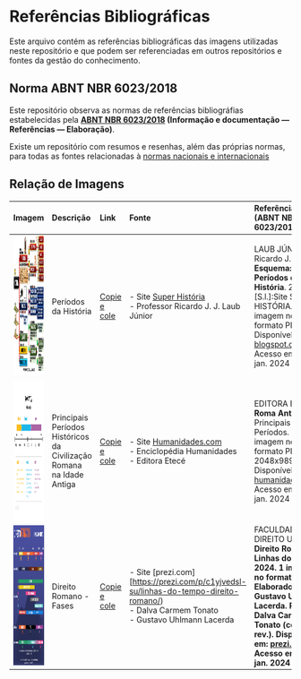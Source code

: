 # Referências Bibliográficas

Este arquivo contém as referências bibliográficas das imagens utilizadas neste repositório e que podem ser referenciadas em outros repositórios e fontes da gestão do conhecimento.

## Norma ABNT NBR 6023/2018

Este repositório observa as normas de referências bibliográfias estabelecidas pela **[ABNT NBR 6023/2018](https://github.com/dnlclaudino/normas-de-padronizacao-nacional-internacional/blob/master/norma-ABNT-6023-2018-referencias-bibliograficas/README.md) (Informação e documentação — Referências —
Elaboração)**.

Existe um repositório com resumos e resenhas, além das próprias normas, para todas as fontes relacionadas à [normas nacionais e internacionais](https://github.com/dnlclaudino/normas-de-padronizacao-nacional-internacional#readme)

## Relação de Imagens

|Imagem|Descrição|Link|Fonte|Referência<br>(ABNT NBR 6023/2018)|Observação/Anotação|
|:---:|:---|:---|:---|:---|:---|
|<img src="./periodos-da-historia.png" height="250" width="680">|Períodos da História|[Copie e cole](https://github.com/dnlclaudino/historia/blob/master/imagens/periodos-da-historia.png?raw=true)|- Site [Super História](https://4.bp.blogspot.com/-lU-5mNzyE6o/W083cz3zMlI/AAAAAAAAF9U/ncWOkmSPRxgnLbsfIUws1BWYnvFmoXVqwCLcBGAs/s1600/Periodos%2Bda%2BHist%25C3%25B3ria.jpg.png)<br>- Professor Ricardo J. J. Laub Júnior<br>|LAUB JÚNIOR, Ricardo J. J. **Esquema: Períodos da História**. 2024. [S.l.]:Site SUPER HISTÓRIA. 1 imagem no formato PNG. Disponível em: [blogspot.com](https://4.bp.blogspot.com/-lU-5mNzyE6o/W083cz3zMlI/AAAAAAAAF9U/ncWOkmSPRxgnLbsfIUws1BWYnvFmoXVqwCLcBGAs/s1600/Periodos%2Bda%2BHist%25C3%25B3ria.jpg.png) Acesso em: 11 jan. 2024|Uma imagem contendo de forma resumida todos os períodos da história, com datas e evento principal (pré-história, idade antiga, idade média, idade moderna, idade contemporânea).|
|<img src="./idade-antiga/idade-antiga-roma-principais-periodos-2048x989.png" height="250" width="380">|Principais Períodos Históricos da Civilização Romana na Idade Antiga|[Copie e cole](https://github.com/dnlclaudino/historia/blob/master/imagens/idade-antiga/idade-antiga-roma-principais-periodos-2048x989.png?raw=true)|- Site [Humanidades.com](https://humanidades.com/wp-content/uploads/2023/03/roma-antiga.png)<br>- Enciclopédia Humanidades<br>- Editora Etecé|EDITORA ETECÉ. **Roma Antiga**: Principais Períodos. 2024. 1 imagem no formato PNG. 2048x989 pixels. Disponível em: [humanidades.com](https://humanidades.com/wp-content/uploads/2023/03/roma-antiga.png) Acesso em: 11 jan. 2024|Uma imagem contendo de forma resumida os períodos históricos da civilidação romana na IDADE ANTIGA.|
|<img src="./idade-antiga/direito-romano-fases.png" height="250" width="380">|Direito Romano - Fases|[Copie e cole](https://github.com/dnlclaudino/historia/blob/master/imagens/idade-antiga/direito-romano-fases.png?raw=true)|- Site [prezi.com][https://prezi.com/p/c1yjvedsl-su/linhas-do-tempo-direito-romano/)<br>- Dalva Carmem Tonato<br>- Gustavo Uhlmann Lacerda|FACULDADE DE DIREITO UFRGS. <b>Direito Romano - Linhas do Tempo<b>. 2024. 1 imagem no formato PNG. Elaborado por: Gustavo U. Lacerda. Prof. Dalva Carmem Tonato (coord., rev.). Disponível em: [prezi.com](https://prezi.com/p/c1yjvedsl-su/linhas-do-tempo-direito-romano/) Acesso em: 11 jan. 2024|Uma imagem contendo de forma resumida as <b>fases do Direito Romano</b>. A Linha do Tempo do Direito Romano|
